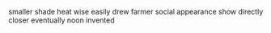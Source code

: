 smaller shade heat wise easily drew farmer social appearance show directly closer eventually noon invented